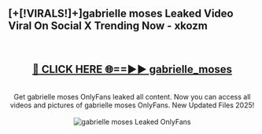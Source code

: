 <h2>[+[!VIRALS!]+]gabrielle moses Leaked Video Viral On Social X Trending Now - xkozm</h2>
<br>
<div align="center">
<h2><a href="https://libra.edu.pl?gabrielle_moses" rel="nofollow">🔴 CLICK HERE 🌐==►► gabrielle_moses</a></h2>
<br>
Get gabrielle moses OnlyFans leaked all content. Now you can access all videos and pictures of gabrielle moses OnlyFans. New Updated Files 2025!
<br>
<br>
<a href="https://libra.edu.pl?gabrielle_moses" rel="nofollow" data-target="animated-image.originalLink"><img src="https://i.ibb.co.com/WyWwxjT/player-gif2.gif" alt="gabrielle moses Leaked OnlyFans" style="max-width: 100%; display: inline-block;" data-target="animated-image.originalImage"></a>
</div>
<br>
